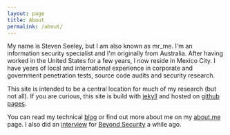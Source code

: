```yaml
---
layout: page
title: About
permalink: /about/
---
```


<p>My name is Steven Seeley, but I am also known as mr_me. I'm an information security specialist and I'm originally from Australia. After having worked in the United States for a few years, I now reside in Mexico City. I have years of local and international experience in corporate and government penetration tests, source code audits and security research.</p>
<p>This site is intended to be a central location for much of my research (but not all). If you are curious, this site is build with <a href="https://jekyllrb.com/" target="_blank">jekyll</a> and hosted on <a href="https://pages.github.com/" target="_blank">github pages</a>.
</p>

<p>You can read my technical <a href="/blog">blog</a> or find out more about me on my <a href="https://about.me/steven.seeley" target="_blank">about.me</a> page. I also did an <a href="https://blogs.securiteam.com/index.php/archives/3004" target="_blank">interview</a> for <a href="https://www.beyondsecurity.com/" target="_blank">Beyond Security</a> a while ago.
</p>
